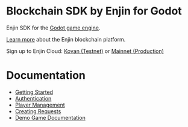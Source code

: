 # Blockchain SDK by Enjin for Godot
Enjin SDK for the [Godot game engine](https://godotengine.org/).

[Learn more](https://enjin.io/) about the Enjin blockchain platform.

Sign up to Enjin Cloud: [Kovan (Testnet)](https://kovan.cloud.enjin.io/) or [Mainnet (Production)](https://cloud.enjin.io/)

Documentation
=================
   * [Getting Started](https://github.com/enjin/Enjin-Coin-Documentation/blob/master/docs/godot_getting_started.md)
   * [Authentication](https://github.com/enjin/Enjin-Coin-Documentation/blob/master/docs/godot_authentication.md)
   * [Player Management](https://github.com/enjin/Enjin-Coin-Documentation/blob/master/docs/godot_player_management.md)
   * [Creating Requests](https://github.com/enjin/Enjin-Coin-Documentation/blob/master/docs/godot_creating_requests.md)
   * [Demo Game Documentation](https://github.com/enjin/enjin-godot-sdk/blob/feature-demo-docs/addons/enjin/example/README.md)
